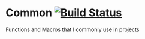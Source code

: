 # Common [![Build Status](https://travis-ci.org/amagura/commoner.svg?branch=master)](https://travis-ci.org/amagura/commoner)
Functions and Macros that I commonly use in projects
